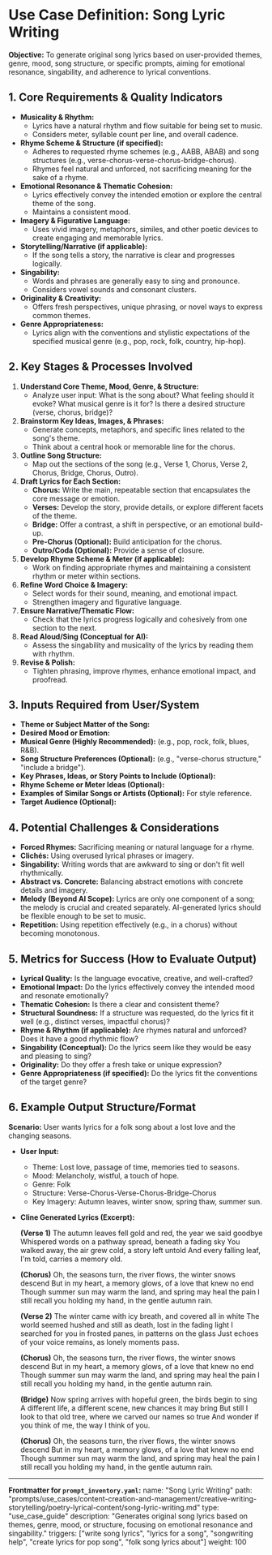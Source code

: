 # Use Case Definition: Song Lyric Writing

**Objective:** To generate original song lyrics based on user-provided themes, genre, mood, song structure, or specific prompts, aiming for emotional resonance, singability, and adherence to lyrical conventions.

## 1. Core Requirements & Quality Indicators

*   **Musicality & Rhythm:**
    *   Lyrics have a natural rhythm and flow suitable for being set to music.
    *   Considers meter, syllable count per line, and overall cadence.
*   **Rhyme Scheme & Structure (if specified):**
    *   Adheres to requested rhyme schemes (e.g., AABB, ABAB) and song structures (e.g., verse-chorus-verse-chorus-bridge-chorus).
    *   Rhymes feel natural and unforced, not sacrificing meaning for the sake of a rhyme.
*   **Emotional Resonance & Thematic Cohesion:**
    *   Lyrics effectively convey the intended emotion or explore the central theme of the song.
    *   Maintains a consistent mood.
*   **Imagery & Figurative Language:**
    *   Uses vivid imagery, metaphors, similes, and other poetic devices to create engaging and memorable lyrics.
*   **Storytelling/Narrative (if applicable):**
    *   If the song tells a story, the narrative is clear and progresses logically.
*   **Singability:**
    *   Words and phrases are generally easy to sing and pronounce.
    *   Considers vowel sounds and consonant clusters.
*   **Originality & Creativity:**
    *   Offers fresh perspectives, unique phrasing, or novel ways to express common themes.
*   **Genre Appropriateness:**
    *   Lyrics align with the conventions and stylistic expectations of the specified musical genre (e.g., pop, rock, folk, country, hip-hop).

## 2. Key Stages & Processes Involved

1.  **Understand Core Theme, Mood, Genre, & Structure:**
    *   Analyze user input: What is the song about? What feeling should it evoke? What musical genre is it for? Is there a desired structure (verse, chorus, bridge)?
2.  **Brainstorm Key Ideas, Images, & Phrases:**
    *   Generate concepts, metaphors, and specific lines related to the song's theme.
    *   Think about a central hook or memorable line for the chorus.
3.  **Outline Song Structure:**
    *   Map out the sections of the song (e.g., Verse 1, Chorus, Verse 2, Chorus, Bridge, Chorus, Outro).
4.  **Draft Lyrics for Each Section:**
    *   **Chorus:** Write the main, repeatable section that encapsulates the core message or emotion.
    *   **Verses:** Develop the story, provide details, or explore different facets of the theme.
    *   **Bridge:** Offer a contrast, a shift in perspective, or an emotional build-up.
    *   **Pre-Chorus (Optional):** Build anticipation for the chorus.
    *   **Outro/Coda (Optional):** Provide a sense of closure.
5.  **Develop Rhyme Scheme & Meter (if applicable):**
    *   Work on finding appropriate rhymes and maintaining a consistent rhythm or meter within sections.
6.  **Refine Word Choice & Imagery:**
    *   Select words for their sound, meaning, and emotional impact.
    *   Strengthen imagery and figurative language.
7.  **Ensure Narrative/Thematic Flow:**
    *   Check that the lyrics progress logically and cohesively from one section to the next.
8.  **Read Aloud/Sing (Conceptual for AI):**
    *   Assess the singability and musicality of the lyrics by reading them with rhythm.
9.  **Revise & Polish:**
    *   Tighten phrasing, improve rhymes, enhance emotional impact, and proofread.

## 3. Inputs Required from User/System

*   **Theme or Subject Matter of the Song:**
*   **Desired Mood or Emotion:**
*   **Musical Genre (Highly Recommended):** (e.g., pop, rock, folk, blues, R&B).
*   **Song Structure Preferences (Optional):** (e.g., "verse-chorus structure," "include a bridge").
*   **Key Phrases, Ideas, or Story Points to Include (Optional):**
*   **Rhyme Scheme or Meter Ideas (Optional):**
*   **Examples of Similar Songs or Artists (Optional):** For style reference.
*   **Target Audience (Optional):**

## 4. Potential Challenges & Considerations

*   **Forced Rhymes:** Sacrificing meaning or natural language for a rhyme.
*   **Clichés:** Using overused lyrical phrases or imagery.
*   **Singability:** Writing words that are awkward to sing or don't fit well rhythmically.
*   **Abstract vs. Concrete:** Balancing abstract emotions with concrete details and imagery.
*   **Melody (Beyond AI Scope):** Lyrics are only one component of a song; the melody is crucial and created separately. AI-generated lyrics should be flexible enough to be set to music.
*   **Repetition:** Using repetition effectively (e.g., in a chorus) without becoming monotonous.

## 5. Metrics for Success (How to Evaluate Output)

*   **Lyrical Quality:** Is the language evocative, creative, and well-crafted?
*   **Emotional Impact:** Do the lyrics effectively convey the intended mood and resonate emotionally?
*   **Thematic Cohesion:** Is there a clear and consistent theme?
*   **Structural Soundness:** If a structure was requested, do the lyrics fit it well (e.g., distinct verses, impactful chorus)?
*   **Rhyme & Rhythm (if applicable):** Are rhymes natural and unforced? Does it have a good rhythmic flow?
*   **Singability (Conceptual):** Do the lyrics seem like they would be easy and pleasing to sing?
*   **Originality:** Do they offer a fresh take or unique expression?
*   **Genre Appropriateness (if specified):** Do the lyrics fit the conventions of the target genre?

## 6. Example Output Structure/Format
**Scenario:** User wants lyrics for a folk song about a lost love and the changing seasons.
*   **User Input:**
    *   Theme: Lost love, passage of time, memories tied to seasons.
    *   Mood: Melancholy, wistful, a touch of hope.
    *   Genre: Folk
    *   Structure: Verse-Chorus-Verse-Chorus-Bridge-Chorus
    *   Key Imagery: Autumn leaves, winter snow, spring thaw, summer sun.

*   **Cline Generated Lyrics (Excerpt):**

    **(Verse 1)**
    The autumn leaves fell gold and red, the year we said goodbye
    Whispered words on a pathway spread, beneath a fading sky
    You walked away, the air grew cold, a story left untold
    And every falling leaf, I'm told, carries a memory old.

    **(Chorus)**
    Oh, the seasons turn, the river flows, the winter snows descend
    But in my heart, a memory glows, of a love that knew no end
    Though summer sun may warm the land, and spring may heal the pain
    I still recall you holding my hand, in the gentle autumn rain.

    **(Verse 2)**
    The winter came with icy breath, and covered all in white
    The world seemed hushed and still as death, lost in the fading light
    I searched for you in frosted panes, in patterns on the glass
    Just echoes of your voice remains, as lonely moments pass.

    **(Chorus)**
    Oh, the seasons turn, the river flows, the winter snows descend
    But in my heart, a memory glows, of a love that knew no end
    Though summer sun may warm the land, and spring may heal the pain
    I still recall you holding my hand, in the gentle autumn rain.

    **(Bridge)**
    Now spring arrives with hopeful green, the birds begin to sing
    A different life, a different scene, new chances it may bring
    But still I look to that old tree, where we carved our names so true
    And wonder if you think of me, the way I think of you.

    **(Chorus)**
    Oh, the seasons turn, the river flows, the winter snows descend
    But in my heart, a memory glows, of a love that knew no end
    Though summer sun may warm the land, and spring may heal the pain
    I still recall you holding my hand, in the gentle autumn rain.

---
**Frontmatter for `prompt_inventory.yaml`:**
name: "Song Lyric Writing"
path: "prompts/use_cases/content-creation-and-management/creative-writing-storytelling/poetry-lyrical-content/song-lyric-writing.md"
type: "use_case_guide"
description: "Generates original song lyrics based on themes, genre, mood, or structure, focusing on emotional resonance and singability."
triggers: ["write song lyrics", "lyrics for a song", "songwriting help", "create lyrics for pop song", "folk song lyrics about"]
weight: 100
